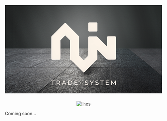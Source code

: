 <h1 align="center">
  <img src="https://raw.githubusercontent.com/arsvincere/avin/master/res/splash/splash.png" alt="AVIN - Trade System">
</h1>

<div align="center">

  [![lines](https://sloc.xyz/github/arsvincere/avin-py/?badge-bg-color=E82424&lower=true&label=lines)](https://github.com/arsvincere/avin)

</div>

Coming soon...
